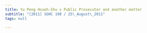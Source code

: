```yaml
---
title: Yu Peng Hsueh-Shu v Public Prosecutor and another matter
subtitle: "[2011] SGHC 198 / 25\_August\_2011"
tags: null

---
```



